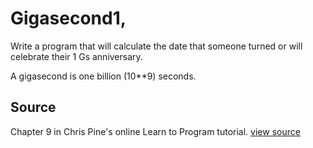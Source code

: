 # Gigasecond1,

Write a program that will calculate the date that someone turned or will celebrate their 1 Gs anniversary.

A gigasecond is one billion (10**9) seconds.


## Source

Chapter 9 in Chris Pine's online Learn to Program tutorial. [view source](http://pine.fm/LearnToProgram/?Chapter=09)
